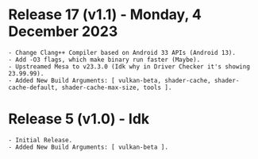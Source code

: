 # Release 17 (v1.1) - Monday, 4 December 2023
```
- Change Clang++ Compiler based on Android 33 APIs (Android 13).
- Add -O3 flags, which make binary run faster (Maybe).
- Upstreamed Mesa to v23.3.0 (Idk why in Driver Checker it's showing 23.99.99).
- Added New Build Arguments: [ vulkan-beta, shader-cache, shader-cache-default, shader-cache-max-size, tools ].
```

# Release 5 (v1.0) - Idk
```
- Initial Release.
- Added New Build Arguments: [ vulkan-beta ].
```

